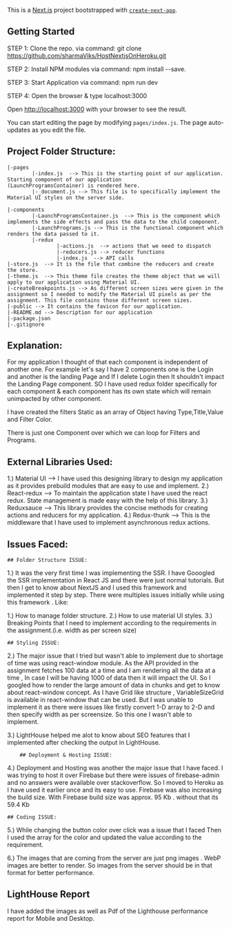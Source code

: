 This is a [Next.js](https://nextjs.org/) project bootstrapped with [`create-next-app`](https://github.com/vercel/next.js/tree/canary/packages/create-next-app).

## Getting Started

STEP 1:
Clone the repo. via command: git clone https://github.com/sharmaViks/HostNextjsOnHeroku.git

STEP 2:
Install NPM modules via command: npm install --save.

STEP 3:
Start Application via command: npm run dev

STEP 4:
Open the browser & type localhost:3000


Open [http://localhost:3000](http://localhost:3000) with your browser to see the result.

You can start editing the page by modifying `pages/index.js`. The page auto-updates as you edit the file.

## Project Folder Structure:

    |-pages
            |-index.js  --> This is the starting point of our application. Starting component of our application                      (LaunchProgramsContainer) is rendered here.
            |-_document.js --> This file is to specifically implement the Material UI styles on the server side.

    |-components
            |-LaunchProgramsContainer.js  --> This is the component which implements the side effects and pass the data to the child component.
            |-LaunchPrograms.js --> This is the functional component which renders the data passed to it.
            |-redux
                    |-actions.js  --> actions that we need to dispatch
                    |-reducers.js --> reducer functions
                    |-index.js  --> API calls
    |-store.js  --> It is the file that combine the reducers and create the store.
    |-theme.js  --> This theme file creates the theme object that we will apply to our application using Material UI.
    |-createBreakpoints.js --> As different screen sizes were given in the assignment so I needed to modify the Material UI pixels as per the assignment. This file contains those different screen sizes.
    |-public --> It contains the favicon for our application.
    |-README.md --> Description for our application
    |-package.json 
    |-.gitignore


## Explanation:

For my application I thought of that each component is independent of another one. For example let's say I have 2 components one is the Login and another is the landing Page  and If I delete Login then It shouldn't impact the Landing Page component. SO I have used redux folder specifically for each component & each component has its own state which will remain unimpacted by other component.

I have created the filters Static as an array of Object having Type,Title,Value and Filter Color.

There is just one Component over which we can loop for Filters and Programs.

## External Libraries Used:

1.) Material UI --> I have used this designing library to design my application as it provides prebuild modules that are easy to use and implement.
2.) React-redux --> To maintain the application state I have used the react redux. State management is made easy with the help of this library.
3.) Reduxsauce --> This library provides the concise methods for creating actions and reducers for my application.
4.) Redux-thunk --> This is the middleware that I have used to implement asynchronous redux actions.

## Issues Faced:

    ## Folder Structure ISSUE:
1.) It was the very first time I was implementing the SSR. I have Gooogled the SSR implementation in React JS and there were just normal tutorials. But then I get to know about NextJS and I used this framework and implemented it step by step. There were multiples issues initially while using this framework . Like:

1.) How to manage folder structure.
2.) How to use material UI styles.
3.) Breaking Points that I need to implement according to the requirements in the assignment.(i.e. width as per screen size)

    ## Styling ISSUE:
2.) The major issue that I tried but wasn't able to implement due to shortage of time was using react-window module.
As the API provided in the assignment fetches 100 data at a time and I am rendering all the data at a time , In case I will be having 1000 of data then it will impact the UI. So I googled how to render the large amount of data in chunks and get to know about react-window concept. As I have Grid like structure , VariableSizeGrid is available in react-window that can be used. But I was unable to implement it as there were issues like firstly convert 1-D array to 2-D and then specify width as per screensize. So this one I wasn't able to implement.

3.) LightHouse helped me alot to know about SEO features that I implemented after checking the output in LightHouse.

        ## Deployment & Hosting ISSUE:
4.) Deployment and Hosting was another the major issue that I have faced. I was trying to host it over Firebase but there were issues of firebase-admin and no answers were available over stackoverflow. So I moved to Heroku as I have used it earlier once and its easy to use. Firebase was also increasing the build size. With Firebase build size was approx. 95 Kb . without that its  59.4 Kb

    ## Coding ISSUE:
5.) While changing the button color over click was a issue that I faced Then I used the array for the color and updated the value according to the requirement.

6.) The images that are coming from the server are just png images . WebP images are better to render. So images from the server should be in that format for better performance.

## LightHouse Report

I have added the images as well as Pdf of the Lighthouse performance report for Mobile and Desktop.



